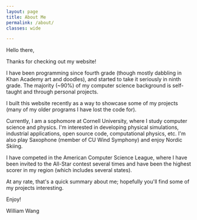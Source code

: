 ```yaml
---
layout: page
title: About Me
permalink: /about/
classes: wide

---
```


Hello there,

Thanks for checking out my website!

I have been programming since fourth grade (though mostly dabbling in Khan Academy art and doodles), and started to take it seriously in ninth grade. The majority (~90%) of my computer science background is self-taught and through personal projects.

I built this website recently as a way to showcase some of my projects (many of my older programs I have lost the code for).

Currently, I am a sophomore at Cornell University, where I study computer science and physics. I'm interested in developing physical simulations, industrial applications, open source code, computational physics, etc. I'm also play Saxophone (member of CU Wind Symphony) and enjoy Nordic Skiing.

I have competed in the American Computer Science League, where I have been invited to the All-Star contest several times and have been the highest scorer in my region (which includes several states).

At any rate, that's a quick summary about me; hopefully you'll find some of my projects interesting.

Enjoy!

William Wang


